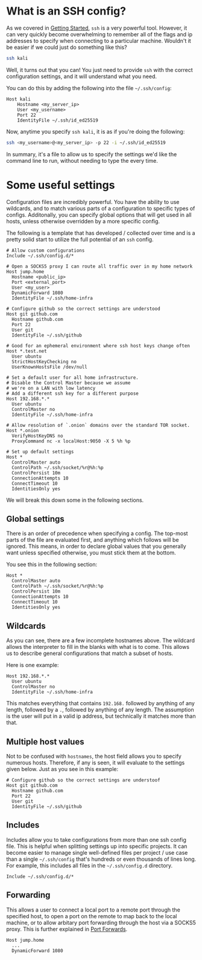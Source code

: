 # What is an SSH config?

As we covered in [Getting Started](/ssh/getting-started), `ssh` is a very powerful tool. However, it can very quickly become overwhelming to remember all of the flags and ip addresses to specify when connecting to a particular machine. Wouldn't it be easier if we could just do something like this?

```bash
ssh kali
```

Well, it turns out that you can! You just need to provide `ssh` with the correct configuration settings, and it will understand what you need.

You can do this by adding the following into the file `~/.ssh/config`:
```ssh
Host kali
	Hostname <my_server_ip>
	User <my_username>
	Port 22
	IdentityFile ~/.ssh/id_ed25519
```

Now, anytime you specify `ssh kali`, it is as if you're doing the following:
```bash
ssh <my_username>@<my_server_ip> -p 22 -i ~/.ssh/id_ed25519
```

In summary, it's a file to allow us to specify the settings we'd like the command line to run, without needing to type the every time.

# Some useful settings

Configuration files are incredibly powerful. You have the ability to use wildcards, and to match various parts of a configuration to specific types of configs. Additonally, you can specify global options that will get used in all hosts, unless otherwise overridden by a more specific config.

The following is a template that has developed / collected over time and is a pretty solid start to utilize the full potential of an `ssh` config.

```
# Allow custom configurations
Include ~/.ssh/config.d/*

# Open a SOCKS5 proxy I can route all traffic over in my home network
Host jump.home
  Hostname <public_ip>
  Port <external_port>
  User <my_user>
  DynamicForward 1080
  IdentityFile ~/.ssh/home-infra

# Configure github so the correct settings are understood
Host git github.com
  Hostname github.com
  Port 22
  User git
  IdentityFile ~/.ssh/github

# Good for an ephemeral environment where ssh host keys change often
Host *.test.net
  User ubuntu
  StrictHostKeyChecking no
  UserKnownHostsFile /dev/null

# Set a default user for all home infrastructure.
# Disable the Control Master because we assume
# we're on a LAN with low latency
# Add a different ssh key for a different purpose
Host 192.168.*.*
  User ubuntu
  ControlMaster no
  IdentityFile ~/.ssh/home-infra

# Allow resolution of `.onion` domains over the standard TOR socket.
Host *.onion
  VerifyHostKeyDNS no
  ProxyCommand nc -x localHost:9050 -X 5 %h %p

# Set up default settings
Host *
  ControlMaster auto
  ControlPath ~/.ssh/socket/%r@%h:%p
  ControlPersist 10m
  ConnectionAttempts 10
  ConnectTimeout 10
  IdentitiesOnly yes
```

We will break this down some in the following sections.

## Global settings

There is an order of precedence when specifying a config. The top-most parts of the file are evaluated first, and anything which follows will be ignored. This means, in order to declare global values that you generally want unless specified otherwise, you must stick them at the bottom.

You see this in the following section:
```
Host *
  ControlMaster auto
  ControlPath ~/.ssh/socket/%r@%h:%p
  ControlPersist 10m
  ConnectionAttempts 10
  ConnectTimeout 10
  IdentitiesOnly yes
```

## Wildcards

As you can see, there are a few incomplete hostnames above. The wildcard allows the interpreter to fill in the blanks with what is to come. This allows us to describe general configurations that match a subset of hosts.

Here is one example:
```
Host 192.168.*.*
  User ubuntu
  ControlMaster no
  IdentityFile ~/.ssh/home-infra
```

This matches everything that contains `192.168.` followed by anything of any length, followed by a `.`, followed by anything of any length. The assumption is the user will put in a valid ip address, but technically it matches more than that.

## Multiple host values

Not to be confused with `hostnames`, the host field allows you to specify numerous hosts. Therefore, if any is seen, it will evaluate to the settings given below. Just as you see in this example:
```
# Configure github so the correct settings are understoof
Host git github.com
  Hostname github.com
  Port 22
  User git
  IdentityFile ~/.ssh/github

```

## Includes

Includes allow you to take configurations from more than one ssh config file. This is helpful when splitting settings up into specific projects. It can become easier to manage single well-defined files per project / use case than a single `~/.ssh/config` that's hundreds or even thousands of lines long. For example, this includes all files in the `~/.ssh/config.d` directory.
```
Include ~/.ssh/config.d/*
```

## Forwarding

This allows a user to connect a local port to a remote port through the specified host, to open a port on the remote to map back to the local machine, or to allow arbitary port forwarding through the host via a SOCKS5 proxy. This is further explained in [Port Forwards](/ssh/port-forwards).

```
Host jump.home
  ...
  DynamicForward 1080
```